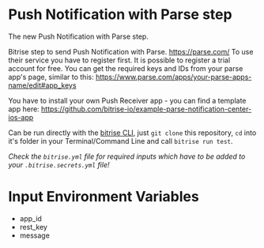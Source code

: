 # Push Notification with Parse step

The new Push Notification with Parse step.

Bitrise step to send Push Notification with Parse. https://parse.com/
To use their service you have to register first. It is possible to register a trial account for free.
You can get the required keys and IDs from your parse app's page, similar to this: https://www.parse.com/apps/your-parse-apps-name/edit#app_keys

You have to install your own Push Receiver app - you can find a template app here: https://github.com/bitrise-io/example-parse-notification-center-ios-app


Can be run directly with the [bitrise CLI](https://github.com/bitrise-io/bitrise),
just `git clone` this repository, `cd` into it's folder in your Terminal/Command Line
and call `bitrise run test`.

*Check the `bitrise.yml` file for required inputs which have to be
added to your `.bitrise.secrets.yml` file!*


# Input Environment Variables
- app_id
- rest_key
- message
